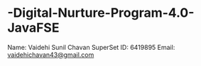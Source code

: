 # -Digital-Nurture-Program-4.0-JavaFSE
Name: Vaidehi Sunil Chavan
SuperSet ID: 6419895
Email: vaidehichavan43@gmail.com
